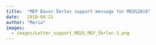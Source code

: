 ```yaml
---
title:  "MEP Davor Škrlec support message for MEUS2018"
date:   2018-04-21
author: "Maria"
images:
  - images/Letter_support_MEUS_MEP_Škrlec-1.png
---
```

